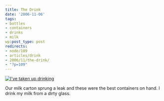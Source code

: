 ```yaml
---
title: The Drink
date: '2006-11-06'
tags:
- bottles
- containers
- drinks
- milk
wp:post_type: post
redirects:
- node/109
- articles/drink
- 2006/11/the-drink/
- "?p=109"
---
```


[ ![I've taken up drinking](http://static.flickr.com/116/289669879_a9cbdc16a1.jpg) ](http://www.flickr.com/photos/bensheldon/289669879/ "Photo Sharing")

Our milk carton sprung a leak and these were the best containers on hand. I drink my milk from a dirty glass.
